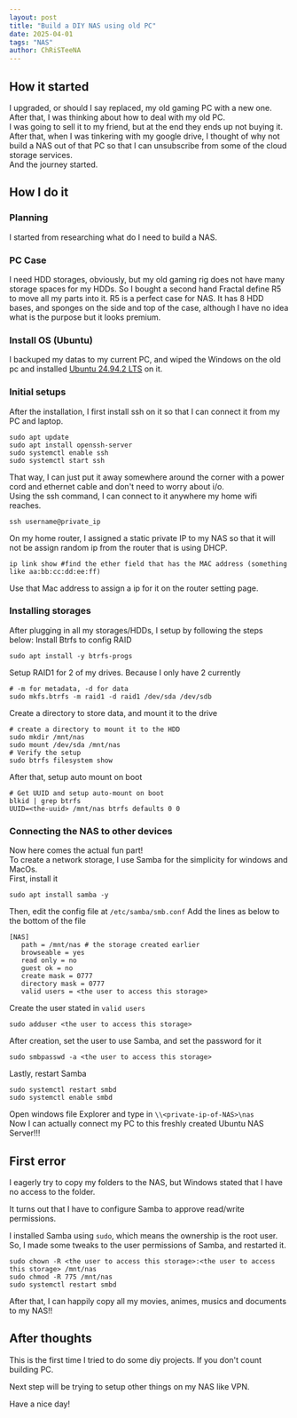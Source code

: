 ```yaml
---
layout: post
title: "Build a DIY NAS using old PC"
date: 2025-04-01
tags: "NAS"
author: ChRiSTeeNA
---
```


## How it started

I upgraded, or should I say replaced, my old gaming PC with a new one. <br>
After that, I was thinking about how to deal with my old PC.<br>
I was going to sell it to my friend, but at the end they ends up not buying it.<br>
After that, when I was tinkering with my google drive, I thought of why not build a NAS out of that PC so that I can unsubscribe from some of the cloud storage services. <br>
And the journey started.

## How I do it
### Planning
I started from researching what do I need to build a NAS.
### PC Case
I need HDD storages, obviously, but my old gaming rig does not have many storage spaces for my HDDs. So I bought a second hand Fractal define R5 to move all my parts into it. R5 is a perfect case for NAS. It has 8 HDD bases, and sponges on the side and top of the case, although I have no idea what is the purpose but it looks premium.
### Install OS (Ubuntu)
I backuped my datas to my current PC, and wiped the Windows on the old pc and installed [Ubuntu 24.94.2 LTS](https://ubuntu.com/download/desktop) on it. <br>
### Initial setups
After the installation, I first install ssh on it so that I can connect it from my PC and laptop. 
```
sudo apt update
sudo apt install openssh-server
sudo systemctl enable ssh
sudo systemctl start ssh
```
That way, I can just put it away somewhere around the corner with a power cord and ethernet cable and don't need to worry about i/o.<br>
Using the ssh command, I can connect to it anywhere my home wifi reaches.<br>
```
ssh username@private_ip
```

On my home router, I assigned a static private IP to my NAS so that it will not be assign random ip from the router that is using DHCP.
```
ip link show #find the ether field that has the MAC address (something like aa:bb:cc:dd:ee:ff)
```
Use that Mac address to assign a ip for it on the router setting page.<br>

### Installing storages
After plugging in all my storages/HDDs, I setup by following the steps below:
Install Btrfs to config RAID
```
sudo apt install -y btrfs-progs
```
Setup RAID1 for 2 of my drives. Because I only have 2 currently
```
# -m for metadata, -d for data
sudo mkfs.btrfs -m raid1 -d raid1 /dev/sda /dev/sdb 
```
Create a directory to store data, and mount it to the drive
```
# create a directory to mount it to the HDD
sudo mkdir /mnt/nas
sudo mount /dev/sda /mnt/nas
# Verify the setup
sudo btrfs filesystem show
```
After that, setup auto mount on boot
```
# Get UUID and setup auto-mount on boot
blkid | grep btrfs
UUID=<the-uuid> /mnt/nas btrfs defaults 0 0
```

### Connecting the NAS to other devices
Now here comes the actual fun part!<br>
To create a network storage, I use Samba for the simplicity for windows and MacOs.<br>
First, install it
```
sudo apt install samba -y
```
Then, edit the config file at `/etc/samba/smb.conf`
Add the lines as below to the bottom of the file
```
[NAS]
   path = /mnt/nas # the storage created earlier
   browseable = yes
   read only = no
   guest ok = no
   create mask = 0777
   directory mask = 0777
   valid users = <the user to access this storage>
```
Create the user stated in `valid users`
```
sudo adduser <the user to access this storage>
```
After creation, set the user to use Samba, and set the password for it
```
sudo smbpasswd -a <the user to access this storage>
```
Lastly, restart Samba
```
sudo systemctl restart smbd
sudo systemctl enable smbd
```
Open windows file Explorer and type in `\\<private-ip-of-NAS>\nas`<br>
Now I can actually connect my PC to this freshly created Ubuntu NAS Server!!!

## First error
I eagerly try to copy my folders to the NAS, but Windows stated that I have no access to the folder.

It turns out that I have to configure Samba to approve read/write permissions.

I installed Samba using `sudo`, which means the ownership is the root user. 
So, I made some tweaks to the user permissions of Samba, and restarted it.
```
sudo chown -R <the user to access this storage>:<the user to access this storage> /mnt/nas
sudo chmod -R 775 /mnt/nas
sudo systemctl restart smbd
```

After that, I can happily copy all my movies, animes, musics and documents to my NAS!!

## After thoughts
This is the first time I tried to do some diy projects. If you don't count building PC.

Next step will be trying to setup other things on my NAS like VPN.

Have a nice day!